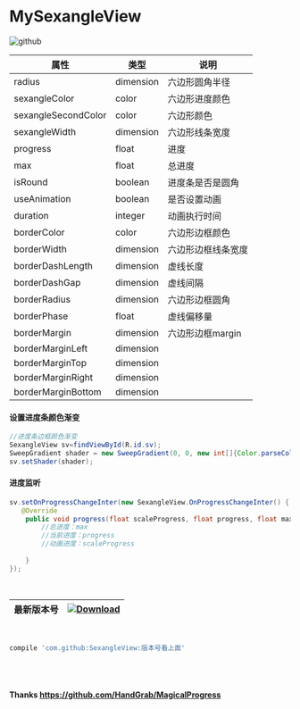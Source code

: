 # MySexangleView
![github](https://github.com/zhongruiAndroid/MySexangleView/blob/master/app/src/main/res/drawable/sexangleview.gif "github")  


| 属性                | 类型      | 说明               |
|---------------------|-----------|--------------------|
| radius              | dimension | 六边形圆角半径     |
| sexangleColor       | color     | 六边形进度颜色     |
| sexangleSecondColor | color     | 六边形颜色         |
| sexangleWidth       | dimension | 六边形线条宽度     |
| progress            | float     | 进度               |
| max                 | float     | 总进度             |
| isRound             | boolean   | 进度条是否是圆角   |
| useAnimation        | boolean   | 是否设置动画       |
| duration            | integer   | 动画执行时间       |
| borderColor         | color     | 六边形边框颜色     |
| borderWidth         | dimension | 六边形边框线条宽度 |
| borderDashLength    | dimension | 虚线长度           |
| borderDashGap       | dimension | 虚线间隔           |
| borderRadius        | dimension | 六边形边框圆角     |
| borderPhase         | float     | 虚线偏移量         |
| borderMargin        | dimension | 六边形边框margin   |
| borderMarginLeft    | dimension |                    |
| borderMarginTop     | dimension |                    |
| borderMarginRight   | dimension |                    |
| borderMarginBottom  | dimension |                    |


#### 设置进度条颜色渐变
```java
//进度条边框颜色渐变
SexangleView sv=findViewById(R.id.sv);
SweepGradient shader = new SweepGradient(0, 0, new int[]{Color.parseColor("#34e8a6"), Color.parseColor("#06C1AE"), Color.parseColor("#34e8a6")}, null);
sv.setShader(shader);
```
#### 进度监听
```java
sv.setOnProgressChangeInter(new SexangleView.OnProgressChangeInter() {
   @Override
    public void progress(float scaleProgress, float progress, float max) {
	    //总进度：max
	    //当前进度：progress
	    //动画进度：scaleProgress
    
    }
});
```  

<br/> 
  
  
  
  | 最新版本号 | [ ![Download](https://api.bintray.com/packages/zhongrui/mylibrary/MySexangleView/images/download.svg) ](https://bintray.com/zhongrui/mylibrary/MySexangleView/_latestVersion) |  
|--------|----|
<br/> 

```gradle
compile 'com.github:SexangleView:版本号看上面'
```  
<br/> 
<br/> 

#### Thanks https://github.com/HandGrab/MagicalProgress
